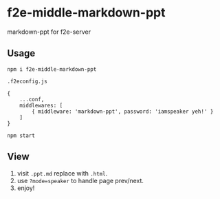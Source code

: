# f2e-middle-markdown-ppt
markdown-ppt for f2e-server

## Usage

`npm i f2e-middle-markdown-ppt`

`.f2econfig.js`
```
{
    ...conf,
    middlewares: [
        { middleware: 'markdown-ppt', password: 'iamspeaker yeh!' }
    ]
}
```

`npm start`

## View
1. visit `.ppt.md` replace with `.html`.
2. use `?mode=speaker` to handle page prev/next.
3. enjoy!
